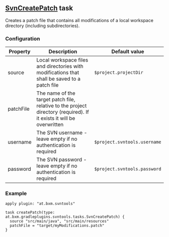 ## [SvnCreatePatch](../src/main/groovy/at/bxm/gradleplugins/svntools/tasks/SvnCreatePatch.groovy) task

Creates a patch file that contains all modifications of a local workspace directory (including subdirectories).

### Configuration

Property      | Description | Default value
------------- | ----------- | -------------
source        | Local workspace files and directories with modifications that shall be saved to a patch file | `$project.projectDir`
patchFile     | The name of the target patch file, relative to the project directory (required). If it exists it will be overwritten |
username      | The SVN username - leave empty if no authentication is required | `$project.svntools.username`
password      | The SVN password - leave empty if no authentication is required | `$project.svntools.password`

### Example

    apply plugin: "at.bxm.svntools"

    task createPatch(type: at.bxm.gradleplugins.svntools.tasks.SvnCreatePatch) {
      source "src/main/java", "src/main/resources"
      patchFile = "target/myModifications.patch"
    }
